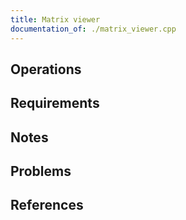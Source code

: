 ```yaml
---
title: Matrix viewer
documentation_of: ./matrix_viewer.cpp
---
```


## Operations

## Requirements

## Notes

## Problems

## References
